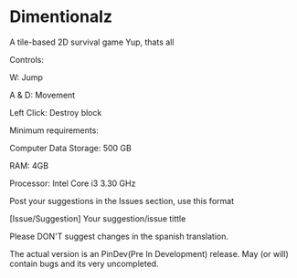 # Dimentionalz
A tile-based 2D survival game
Yup, thats all

Controls:

W: Jump

A & D: Movement

Left Click: Destroy block

Minimum requirements:

Computer Data Storage: 500 GB

RAM: 4GB

Processor: Intel Core i3 3.30 GHz


Post your suggestions in the Issues section, use this format

[Issue/Suggestion] Your suggestion/issue tittle

Please DON'T suggest changes in the spanish translation.

The actual version is an PinDev(Pre In Development) release. May (or will) contain bugs and its very uncompleted.
